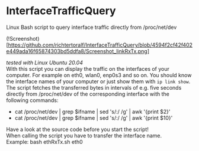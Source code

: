 # InterfaceTrafficQuery
Linux Bash script to query interface traffic directly from /proc/net/dev

(!Screenshot) [https://github.com/richtertoralf/InterfaceTrafficQuery/blob/4594f2cf42f402e449ada16f65874303bd5ddfa8/Screenshot_linkRxTx.png]

*tested with Linux Ubuntu 20.04*  
With this script you can display the traffic on the interfaces of your computer. For example on eth0, wlan0, enp0s3 and so on.
You should know the interface names of your computer or just show them with `ip link show`.
The script fetches the transferred bytes in intervals of e.g. five seconds directly from /proc/net/dev of the corresponding interface with the following commands:  
- cat /proc/net/dev | grep $ifname | sed 's/:/ /g' | awk '{print $2}'  
- cat /proc/net/dev | grep $ifname | sed 's/:/ /g' | awk '{print $10}'  

Have a look at the source code before you start the script!  
When calling the script you have to transfer the interface name.  
Example: bash ethRxTx.sh eth0
